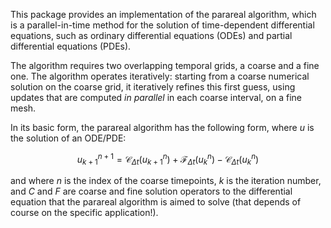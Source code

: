 This package provides an implementation of the parareal algorithm, which is a parallel-in-time method for the solution of time-dependent differential equations, such as ordinary differential equations (ODEs) and partial differential equations (PDEs). 

The algorithm requires two overlapping temporal grids, a coarse and a fine one. 
The algorithm operates iteratively: starting from a coarse numerical solution on the coarse grid, it iteratively refines this first guess, using updates that are computed *in parallel* in each coarse interval, on a fine mesh.

In its basic form, the parareal algorithm has the following form, where $u$ is the solution of an ODE/PDE:

```math
u_{k+1}^{n+1} = \mathcal{C}_{\Delta t} (u_{k+1}^n) +  \mathcal{F}_{\Delta t} (u_k^n) - \mathcal{C}_{\Delta t}(u_k^n) 
```

and where $`n`$ is the index of the coarse timepoints, $`k`$ is the iteration number, and $`C`$ and $`F`$ are coarse and fine solution operators to the differential equation that the parareal algorithm is aimed to solve (that depends of course on the specific application!).
